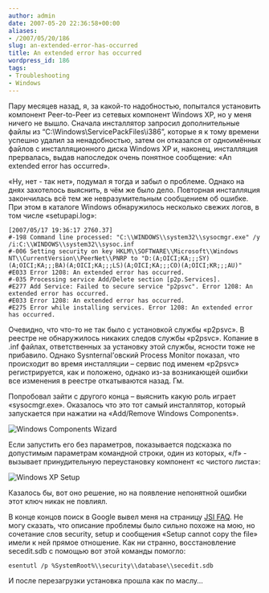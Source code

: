 ```yaml
---
author: admin
date: 2007-05-20 22:36:58+00:00
aliases:
- /2007/05/20/186
slug: an-extended-error-has-occurred
title: An extended error has occurred
wordpress_id: 186
tags:
- Troubleshooting
- Windows
---
```


Пару месяцев назад, я, за какой-то надобностью, попытался установить компонент Peer-to-Peer из сетевых компонент Windows XP, но у меня ничего не вышло. Сначала инсталлятор запросил дополнительные файлы из “C:\Windows\ServicePackFiles\i386”, которые я к тому времени успешно удалил за ненадобностью, затем он отказался от одноимённых файлов с инсталляционного диска Windows XP и, наконец, инсталляция прервалась, выдав напоследок очень понятное сообщение: «An extended error has occurred».

<!--more-->«Ну, нет - так нет», подумал я тогда и забыл о проблеме. Однако на днях захотелось выяснить, в чём же было дело. Повторная инсталляция закончилась всё тем же невразумительным сообщением об ошибке. При этом в каталоге Windows обнаружилось несколько свежих логов, в том числе «setupapi.log»:

```no-highlight
[2007/05/17 19:36:17 2760.37]
#-198 Command line processed: "C:\\WINDOWS\\system32\\sysocmgr.exe" /y /i:C:\\WINDOWS\\system32\\sysoc.inf
#-006 Setting security on key HKLM\\SOFTWARE\\Microsoft\\Windows NT\\CurrentVersion\\PeerNet\\PNRP to "D:(A;OICI;KA;;;SY)(A;OICI;KA;;;BA)(A;OICI;KA;;;LS)(A;OICI;KA;;;CO)(A;OICI;KR;;;AU)"
#E033 Error 1208: An extended error has occurred.
#-035 Processing service Add/Delete section [p2p.Services].
#E277 Add Service: Failed to secure service "p2psvc". Error 1208: An extended error has occurred.
#E033 Error 1208: An extended error has occurred.
#E275 Error while installing services. Error 1208: An extended error has occurred.
```

Очевидно, что что-то не так было с установкой службы «p2psvc». В реестре не обнаружилось никаких следов службы «p2psvc». Копание в .inf файлах, ответственных за установку этой службы, ясности тоже не прибавило. Однако Sysnternal’овский Process Monitor показал, что происходит во время инсталляции – сервис под именем «p2psvc» регистрируется, как и положено, однако из-за возникающей ошибки все изменения в реестре откатываются назад. Гм.

Попробовал зайти с другого конца – выяснить какую роль играет «sysocmgr.exe». Оказалось что это тот самый инсталлятор, который запускается при нажатии на «Add/Remove Windows Components». 

![Windows Components Wizard](/2007/05/windows_components_wizard.png)

Если запустить его без параметров, показывается подсказка по допустимым параметрам командной строки, один из которых, «/f» - вызывает принудительную переустановку компонент «с чистого листа»:

![Windows XP Setup](/2007/05/windows_xp_setup.png)

Казалось бы, вот оно решение, но на появление непонятной ошибки этот ключ никак не повлиял.

В конце концов поиск в Google вывел меня на страницу [JSI FAQ](http://www.jsifaq.com/SF/Tips/Tip.aspx?id=7558). Не могу сказать, что описание проблемы было сильно похоже на мою, но сочетание слов security, setup и сообщения «Setup cannot copy the file» имели к ней прямое отношение. Как ни странно, восстановление secedit.sdb  с помощью вот этой команды помогло:

```no-highlight
esentutl /p %SystemRoot%\\security\\database\\secedit.sdb
```

И после перезагрузки установка прошла как по маслу…
